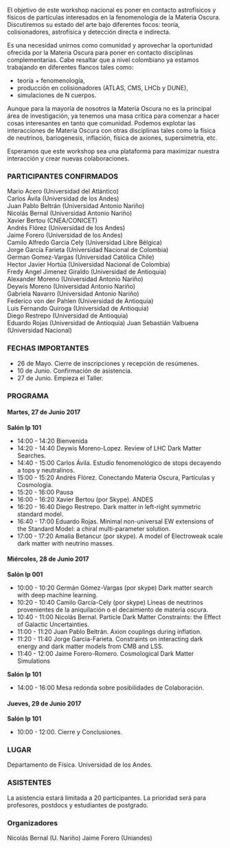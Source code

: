 
El objetivo de este workshop nacional es poner en contacto astrofísicos y físicos de partículas interesados en la fenomenología de la Materia Oscura. Discutiremos su estado del arte bajo diferentes focos: teoría, colisionadores, astrofísica y detección directa e indirecta.

Es una necesidad unirnos como comunidad y aprovechar la oportunidad ofrecida por la Materia Oscura para poner en contacto disciplinas complementarias. Cabe resaltar que a nivel colombiano ya estamos trabajando en diferentes flancos tales como:

* teoría + fenomenología,
* producción en colisionadores (ATLAS, CMS, LHCb y DUNE),
* simulaciones de N cuerpos.

Aunque para la mayoría de nosotros la Materia Oscura no es la principal área de investigación, ya tenemos una masa crítica para comenzar a hacer cosas interesantes en tanto que comunidad. Podemos explotar las interacciones de Materia Oscura con otras disciplinas tales como la física de neutrinos, bariogenesis, inflación, física de axiones, supersimetría, etc.

Esperamos que este workshop sea una plataforma para maximizar nuestra interacción y crear nuevas colaboraciones.

### PARTICIPANTES CONFIRMADOS

Mario Acero (Universidad del Atlántico)  
Carlos Ávila (Universidad de los Andes)  
Juan Pablo Beltrán (Universidad Antonio Nariño)  
Nicolás Bernal (Universidad Antonio Nariño)  
Xavier Bertou (CNEA/CONICET)  
Andrés Flórez (Universidad de los Andes)  
Jaime Forero (Universidad de los Andes)  
Camilo Alfredo  Garcia Cely	(Universidad Libre Bélgica)  
Jorge 	García Farieta (Universidad Nacional de Colombia)  
German 	Gomez-Vargas (Universidad Católica Chile)  
Hector Javier Hortúa (Universidad Nacional de Colombia)  
Fredy Angel	Jimenez Giraldo (Universidad de Antioquia)  
Alexander Moreno (Universidad Antonio Nariño)  
Deywis Moreno (Universidad Antonio Nariño)  
Gabriela Navarro (Universidad Antonio Nariño)  
Federico von der Pahlen (Universidad de Antioquia)  
Luis Fernando Quiroga (Universidad de Antioquia)  
Diego Restrepo (Universidad de Antioquia)   
Eduardo Rojas (Universidad de Antioquia) 
Juan Sebastián Valbuena (Universidad Nacional)    


### FECHAS IMPORTANTES

- 26 de Mayo. Cierre de inscripciones y recepción de resúmenes.
- 10 de Junio. Confirmación de asistencia.
- 27 de Junio. Empieza el Taller.

### PROGRAMA

#### Martes, 27 de Junio 2017

**Salón Ip 101**  
* 14:00 - 14:20 Bienvenida
* 14:20 - 14:40 Deywis Moreno-Lopez. Review of LHC Dark Matter Searches.  
* 14:40 - 15:00 Carlos Ávila. Estudio fenomenológico de stops decayendo a tops y neutralinos.   
* 15:00 - 15:20 Andrés Flórez. Conectando Materia Oscura, Partículas y Cosmología.  
* 15:20 - 16:00 Pausa
* 16:00 - 16:20 Xavier Bertou (por Skype). ANDES
* 16:20 - 16:40 Diego Restrepo. Dark matter in left-right symmetric standard model.  
* 16:40 - 17:00 Eduardo Rojas. Minimal non-universal EW extensions of the Standard Model: a chiral multi-parameter solution.
* 17:00 - 17:20 Amalia Betancur (por skype). A model of Electroweak scale dark matter with neutrino masses.

#### Miércoles, 28 de Junio 2017 

**Salón Ip 001**  
* 10:00 - 10:20 Germán Gómez-Vargas (por skype) Dark matter search with deep machine learning.   
* 10:20 - 10:40 Camilo García-Cely (por skype) Líneas de neutrinos provenientes de la aniquilación o el decaimiento de materia oscura.  
* 10:40 - 11:00 Nicolás Bernal. Particle Dark Matter Constraints: the Effect of Galactic Uncertainties.  
* 11:00 - 11:20 Juan Pablo Beltrán. Axion couplings during inflation.  
* 11:20 - 11:40 Jorge García-Farieta. Constraints on interacting dark energy and dark matter models from CMB and LSS.  
* 11:40 - 12:00 Jaime Forero-Romero. Cosmological Dark Matter Simulations

**Salón Ip 101**  
* 14:00 - 16:00 Mesa redonda sobre posibilidades de Colaboración.  

#### Jueves, 29 de Junio 2017

**Salón Ip 101**  
* 10:00 - 12:00. Cierre y Conclusiones.  

### LUGAR 

Departamento de Física. Universidad de los Andes. 

### ASISTENTES

La asistencia estará limitada a 20 participantes.
La prioridad será para profesores, postdocs y estudiantes de postgrado.

### Organizadores

Nicolás Bernal (U. Nariño)
Jaime Forero (Uniandes)


